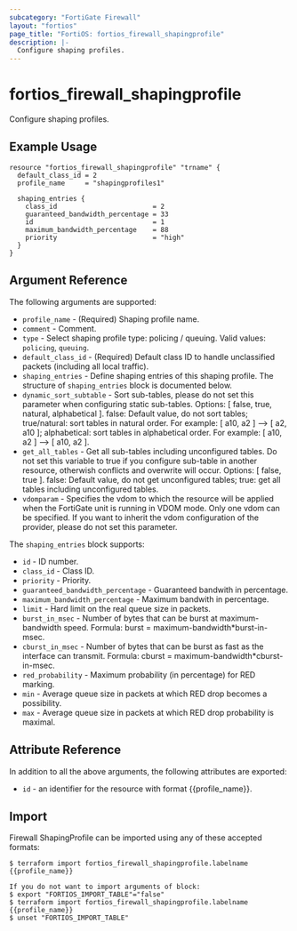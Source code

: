 ```yaml
---
subcategory: "FortiGate Firewall"
layout: "fortios"
page_title: "FortiOS: fortios_firewall_shapingprofile"
description: |-
  Configure shaping profiles.
---
```


# fortios_firewall_shapingprofile
Configure shaping profiles.

## Example Usage

```hcl
resource "fortios_firewall_shapingprofile" "trname" {
  default_class_id = 2
  profile_name     = "shapingprofiles1"

  shaping_entries {
    class_id                        = 2
    guaranteed_bandwidth_percentage = 33
    id                              = 1
    maximum_bandwidth_percentage    = 88
    priority                        = "high"
  }
}
```

## Argument Reference

The following arguments are supported:

* `profile_name` - (Required) Shaping profile name.
* `comment` - Comment.
* `type` - Select shaping profile type: policing / queuing. Valid values: `policing`, `queuing`.
* `default_class_id` - (Required) Default class ID to handle unclassified packets (including all local traffic).
* `shaping_entries` - Define shaping entries of this shaping profile. The structure of `shaping_entries` block is documented below.
* `dynamic_sort_subtable` - Sort sub-tables, please do not set this parameter when configuring static sub-tables. Options: [ false, true, natural, alphabetical ]. false: Default value, do not sort tables; true/natural: sort tables in natural order. For example: [ a10, a2 ] --> [ a2, a10 ]; alphabetical: sort tables in alphabetical order. For example: [ a10, a2 ] --> [ a10, a2 ].
* `get_all_tables` - Get all sub-tables including unconfigured tables. Do not set this variable to true if you configure sub-table in another resource, otherwish conflicts and overwrite will occur. Options: [ false, true ]. false: Default value, do not get unconfigured tables; true: get all tables including unconfigured tables. 
* `vdomparam` - Specifies the vdom to which the resource will be applied when the FortiGate unit is running in VDOM mode. Only one vdom can be specified. If you want to inherit the vdom configuration of the provider, please do not set this parameter.

The `shaping_entries` block supports:

* `id` - ID number.
* `class_id` - Class ID.
* `priority` - Priority.
* `guaranteed_bandwidth_percentage` - Guaranteed bandwith in percentage.
* `maximum_bandwidth_percentage` - Maximum bandwith in percentage.
* `limit` - Hard limit on the real queue size in packets.
* `burst_in_msec` - Number of bytes that can be burst at maximum-bandwidth speed. Formula: burst = maximum-bandwidth*burst-in-msec.
* `cburst_in_msec` - Number of bytes that can be burst as fast as the interface can transmit. Formula: cburst = maximum-bandwidth*cburst-in-msec.
* `red_probability` - Maximum probability (in percentage) for RED marking.
* `min` - Average queue size in packets at which RED drop becomes a possibility.
* `max` - Average queue size in packets at which RED drop probability is maximal.


## Attribute Reference

In addition to all the above arguments, the following attributes are exported:
* `id` - an identifier for the resource with format {{profile_name}}.

## Import

Firewall ShapingProfile can be imported using any of these accepted formats:
```
$ terraform import fortios_firewall_shapingprofile.labelname {{profile_name}}

If you do not want to import arguments of block:
$ export "FORTIOS_IMPORT_TABLE"="false"
$ terraform import fortios_firewall_shapingprofile.labelname {{profile_name}}
$ unset "FORTIOS_IMPORT_TABLE"
```
